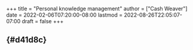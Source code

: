 +++
title = "Personal knowledge management"
author = ["Cash Weaver"]
date = 2022-02-06T07:20:00-08:00
lastmod = 2022-08-26T22:05:07-07:00
draft = false
+++

##  {#d41d8c}
